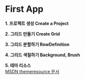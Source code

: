 ﻿# First App

**1. 프로젝트 생성 Create a Project**

**2. 그리드 만들기 Create Grid**  

**3. 그리드 분할하기 RowDefinition**  

**4. 그리드 색칠하기 Background, Brush**  

**5. 테마 리소스**  
[MSDN themeresource 문서](https://docs.microsoft.com/ko-kr/windows/uwp/design/controls-and-patterns/xaml-theme-resources)



